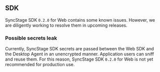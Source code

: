 ## SDK
SyncStage SDK `0.2.0` for Web contains some known issues. However, we are diligently working to resolve them in upcoming releases.

### Possible secrets leak
Currently, SyncStage SDK secrets are passed between the Web SDK and the Desktop Agent in an unencrypted manner. Application users can sniff and reuse them. For this reason, SyncStage SDK `0.2.0` for Web is not yet recommended for production use.
